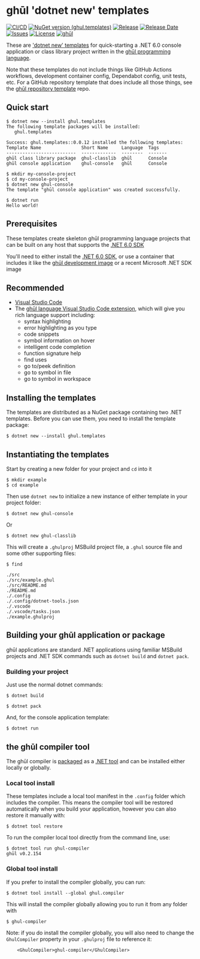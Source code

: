 # ghūl 'dotnet new' templates

[![CI/CD](https://img.shields.io/github/workflow/status/degory/ghul-templates/CICD)](https://github.com/degory/ghul-templates/actions?query=workflow%3ACICD)
[![NuGet version (ghul.templates)](https://img.shields.io/nuget/v/ghul.templates.svg)](https://www.nuget.org/packages/ghul.templates/)
[![Release](https://img.shields.io/github/v/release/degory/ghul-templates?label=release)](https://github.com/degory/ghul-templates/releases)
[![Release Date](https://img.shields.io/github/release-date/degory/ghul-templates)](https://github.com/degory/ghul-templates/releases) 
[![Issues](https://img.shields.io/github/issues/degory/ghul-templates)](https://github.com/degory/ghul-templates/issues) 
[![License](https://img.shields.io/github/license/degory/ghul-templates)](https://github.com/degory/ghul-templates/blob/main/LICENSE)
[![ghūl](https://img.shields.io/badge/gh%C5%ABl-100%25!-information)](https://ghul.io)

These are ['dotnet new' templates](https://docs.microsoft.com/en-us/dotnet/core/tools/custom-templates) for quick-starting a .NET 6.0 console application or class library project written in the [ghūl programming language](https://ghul.io).

Note that these templates do not include things like GitHub Actions workflows, development container config, Dependabot config, unit tests, etc. For a GitHub repository template that does include all those things, see the [ghūl repository template](https://github.com/degory/ghul-repository-template) repo.

## Quick start

```
$ dotnet new --install ghul.templates
The following template packages will be installed:
   ghul.templates

Success: ghul.templates::0.0.12 installed the following templates:
Template Name               Short Name     Language  Tags   
--------------------------  -------------  --------  -------
ghūl class library package  ghul-classlib  ghūl      Console
ghūl console application    ghul-console   ghūl      Console

$ mkdir my-console-project
$ cd my-console-project
$ dotnet new ghul-console
The template "ghūl console application" was created successfully.

$ dotnet run
Hello world!
```

## Prerequisites

These templates create skeleton ghūl programming language projects that can be built on any host that supports the [.NET 6.0 SDK](https://dotnet.microsoft.com/download/dotnet/6.0)

You'll need to either install the [.NET 6.0 SDK](https://dotnet.microsoft.com/download/dotnet/6.0), or use a container that includes it like the [ghūl development image](https://hub.docker.com/r/ghul/devcontainer/tags) or a recent Microsoft .NET SDK image

## Recommended

- [Visual Studio Code](https://code.visualstudio.com/)
- The [ghūl language Visual Studio Code extension](https://marketplace.visualstudio.com/items?itemName=degory.ghul), which will give you rich language support including:
  - syntax highlighting
  - error highlighting as you type
  - code snippets
  - symbol information on hover
  - intelligent code completion
  - function signature help
  - find uses
  - go to/peek definition
  - go to symbol in file
  - go to symbol in workspace

## Installing the templates

The templates are distributed as a NuGet package containing two .NET templates. Before you can use them, you need to install the template package:

```
$ dotnet new --install ghul.templates
```

## Instantiating the templates

Start by creating a new folder for your project and `cd` into it
```
$ mkdir example
$ cd example
```

Then use `dotnet new` to initialize a new instance of either template in your project folder:
```
$ dotnet new ghul-console
```
Or

```
$ dotnet new ghul-classlib
```


This will create a `.ghulproj` MSBuild project file, a `.ghul` source file and some other supporting files:
```
$ find

./src
./src/example.ghul
./src/README.md
./README.md
./.config
./.config/dotnet-tools.json
./.vscode
./.vscode/tasks.json
./example.ghulproj
```

## Building your ghūl application or package

ghūl applications are standard .NET applications using familiar MSBuild projects and .NET SDK commands such as `dotnet build` and `dotnet pack`.

### Building your project

Just use the normal dotnet commands:

```
$ dotnet build
```
```
$ dotnet pack
```

And, for the console application template:
```
$ dotnet run
```

## the ghūl compiler tool

The ghūl compiler is [packaged](https://www.nuget.org/packages/ghul.compiler/) as a [.NET tool](https://docs.microsoft.com/en-us/dotnet/core/tools/global-tools) and can be installed either locally or globally.

### Local tool install

These templates include a local tool manifest in the `.config` folder which includes the compiler. This means the compiler tool will be restored automatically when you build your application, however you can also restore it manually with:

```
$ dotnet tool restore
```

To run the compiler local tool directly from the command line, use:

```
$ dotnet tool run ghul-compiler
ghūl v0.2.154
```

### Global tool install

If you prefer to install the compiler globally, you can run:

```
$ dotnet tool install --global ghul.compiler
```

This will install the compiler globally allowing you to run it from any folder with
```
$ ghul-compiler
```
Note: if you do install the compiler globally, you will also need to change the `GhulCompiler` property in your `.ghulproj` file to reference it:

```
    <GhulCompiler>ghul-compiler</GhulCompiler>
```

